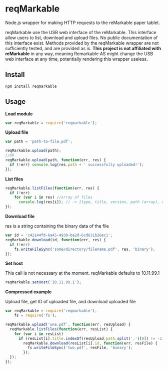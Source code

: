 # reqMarkable
Node.js wrapper for making HTTP requests to the reMarkable paper tablet.

reqMarkable use the USB web interface of the reMarkable. This interface allow users to list, download and upload files. No public documentation of this interface exist. Methods provided by the reqMarkable wrapper are not sufficiently tested, and are provided as is. **This project is not affiliated with reMarkable** in any way, meaning Remarkable AS might change the USB web interface at any time, potentially rendering this wrapper useless.

## Install
```
npm install reqmarkable
```

## Usage

**Load module**
``` javascript
var reqMarkable = require('reqmarkable');
```


**Upload file**
``` javascript
var path = 'path-to-file.pdf';

reqMarkable.upload(path);
//OR
reqMarkable.upload(path, function(err, res) {
  if (!err) console.log(res.path + ' successfully uploaded!');
});
```


**List files**
``` javascript
reqMarkable.listFiles(function(err, res) {
  if (!err)
    for (var i in res) //array of files
      console.log(res[i]); // -> {type, title, version, path (array), modified (date obj), id, ext}
});
```


**Download file**

res is a string containing the binary data of the file
``` javascript
var id = 'c42144fd-6a45-4930-ba2d-6cd631b26ec1';
reqMarkable.download(id, function(err, res) {
  if (!err)
    fs.writeFileSync('some/directory/filename.pdf', res, 'binary');
});
```


**Set host**

This call is not necessary at the moment. reqMarkable defaults to 10.11.99.1
``` javascript
reqMarkable.setHost('10.11.99.1');
```


**Compressed example**

Upload file, get ID of uploaded file, and download uploaded file
``` javascript
var reqMarkable = require('reqmarkable'),
    fs = require('fs');

reqMarkable.upload('one.pdf', function(err, resUpload) {
  reqMarkable.listFiles(function(err, resList) {
    for (var i in resList)
      if (resList[i].title.indexOf(resUpload.path.split('.')[0]) != -1)
        reqMarkable.download(resList[i].id, function(err, resFile) {
          fs.writeFileSync('two.pdf', resFile, 'binary');
        });
  });
});
```
